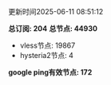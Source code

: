 更新时间2025-06-11 08:51:12

**总订阅: 204**
**总节点: 44930**
- vless节点: 19867
- hysteria2节点: 4

**google ping有效节点: 172**
